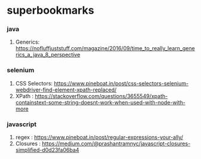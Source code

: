 # superbookmarks

### java

1. Generics: https://nofluffjuststuff.com/magazine/2016/09/time_to_really_learn_generics_a_java_8_perspective

### selenium

1. CSS Selectors: https://www.pineboat.in/post/css-selectors-selenium-webdriver-find-element-xpath-replaced/
2. XPath : https://stackoverflow.com/questions/3655549/xpath-containstext-some-string-doesnt-work-when-used-with-node-with-more


### javascript

1. regex : https://www.pineboat.in/post/regular-expressions-your-ally/
2. Closures : https://medium.com/@prashantramnyc/javascript-closures-simplified-d0d23fa06ba4
